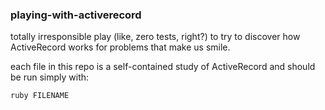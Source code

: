### playing-with-activerecord

totally irresponsible play (like, zero tests, right?) to try to discover how ActiveRecord works for problems that make us smile.

each file in this repo is a self-contained study of ActiveRecord and should be run simply with:

```
ruby FILENAME
```
